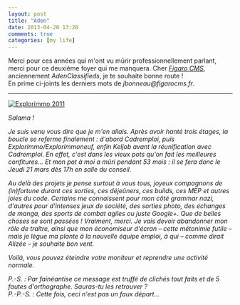 ```yaml
---
layout: post
title: "Aden"
date: 2013-04-20 13:20
comments: true
categories: [my life]
---
```

Merci pour ces années qui m'ont vu mûrir professionnellement parlant, merci pour ce deuxième foyer qui me manquera. Cher [_Figaro CMS_](http://www.figaroclassifieds.fr/), anciennement _AdenClassifieds_, je te souhaite bonne route&nbsp;!  
En prime ci-joints les derniers mots de _jbonneau@figarocms.fr_.
<!--more-->
---
<p>
  <a class="fancybox" href="http://farm7.staticflickr.com/6218/6269255144_ea0fcb2025_z.jpg" data-fancybox-group="aden" title="Explorimmo 2011"><img src="http://farm7.staticflickr.com/6218/6269255144_ea0fcb2025_n.jpg" alt="Explorimmo 2011"/></a>
</p>

_Salama&nbsp;!_

_Je suis venu vous dire que je m'en allais. Après avoir hanté trois étages, la boucle se referme finalement&nbsp;:&nbsp;d'abord Cadremploi, puis Explorimmo/Explorimmoneuf, enfin Keljob avant la réunification avec Cadremploi. En effet, c'est dans les vieux pots qu'on fait les meilleures confitures… Et mon pot à moi a mûri pendant 53 mois&nbsp;:&nbsp;il se fera donc le Jeudi 21 mars dès 17h en salle du conseil._

_Au delà des projets je pense surtout à vous tous, joyeux compagnons de (in)fortune durant ces sorties, ces déjeûners, ces builds, ces MEP et autres joies du code. Certains me connaissent pour mon côté grammar nazi, d'autres pour d'intenses jeux de société, des sorties photo, des échanges de manga, des sports de combat agiles ou juste Google+. Que de belles choses se sont passées&nbsp;! Vraiment, merci. Je vais devoir abandonner mon rôle de traître, ainsi que mon économiseur d'écran –&nbsp;cette métonimie futile&nbsp;– mais je lègue ma plante à la nouvelle équipe emploi, à qui –&nbsp;comme dirait Alizée&nbsp;– je souhaite bon vent._

_Voilà, vous pouvez éteindre votre moniteur et reprendre une activité normale._

_P.-S.&nbsp;:&nbsp;Par fainéantise ce message est truffé de clichés tout faits et de 5 fautes d'orthographe. Sauras-tu les retrouver&nbsp;?_  
_P.-P.-S.&nbsp;:&nbsp;Cette fois, ceci n'est pas un faux départ…_